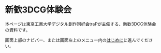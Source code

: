 # 新歓3DCG体験会

本ページは東京工業大学デジタル創作同好会traPが主催する、新歓3DCG体験会の資料です。

画面上部のナビバー、または画面左上のメニュー内の[はじめに](guide/README.md)に進んでください。
